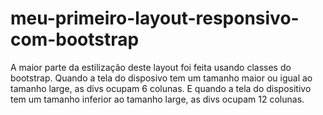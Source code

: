 # meu-primeiro-layout-responsivo-com-bootstrap
A maior parte da estilização deste layout foi feita usando classes do bootstrap.
Quando a tela do disposivo tem um tamanho maior ou igual ao tamanho large, as divs ocupam 6 colunas.
E quando a tela do dispositivo tem um tamanho inferior ao tamanho large, as divs ocupam 12 colunas.
